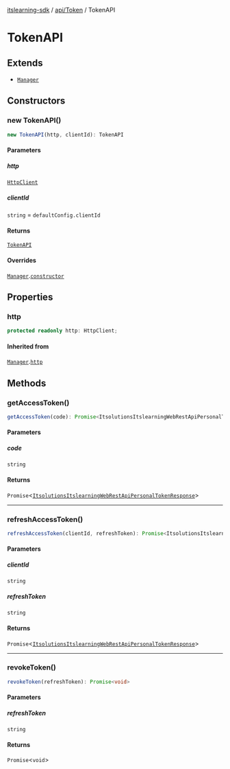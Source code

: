 [itslearning-sdk](../../../modules.md) / [api/Token](../index.md) / TokenAPI

# TokenAPI

## Extends

- [`Manager`](../../../lib/Manager/classes/Manager.md)

## Constructors

### new TokenAPI()

```ts
new TokenAPI(http, clientId): TokenAPI
```

#### Parameters

##### http

[`HttpClient`](../../../lib/HttpClient/classes/HttpClient.md)

##### clientId

`string` = `defaultConfig.clientId`

#### Returns

[`TokenAPI`](TokenAPI.md)

#### Overrides

[`Manager`](../../../lib/Manager/classes/Manager.md).[`constructor`](../../../lib/Manager/classes/Manager.md#constructors)

## Properties

### http

```ts
protected readonly http: HttpClient;
```

#### Inherited from

[`Manager`](../../../lib/Manager/classes/Manager.md).[`http`](../../../lib/Manager/classes/Manager.md#http-1)

## Methods

### getAccessToken()

```ts
getAccessToken(code): Promise<ItsolutionsItslearningWebRestApiPersonalTokenResponse>
```

#### Parameters

##### code

`string`

#### Returns

`Promise`\<[`ItsolutionsItslearningWebRestApiPersonalTokenResponse`](../../../types/type-aliases/ItsolutionsItslearningWebRestApiPersonalTokenResponse.md)\>

***

### refreshAccessToken()

```ts
refreshAccessToken(clientId, refreshToken): Promise<ItsolutionsItslearningWebRestApiPersonalTokenResponse>
```

#### Parameters

##### clientId

`string`

##### refreshToken

`string`

#### Returns

`Promise`\<[`ItsolutionsItslearningWebRestApiPersonalTokenResponse`](../../../types/type-aliases/ItsolutionsItslearningWebRestApiPersonalTokenResponse.md)\>

***

### revokeToken()

```ts
revokeToken(refreshToken): Promise<void>
```

#### Parameters

##### refreshToken

`string`

#### Returns

`Promise`\<`void`\>
